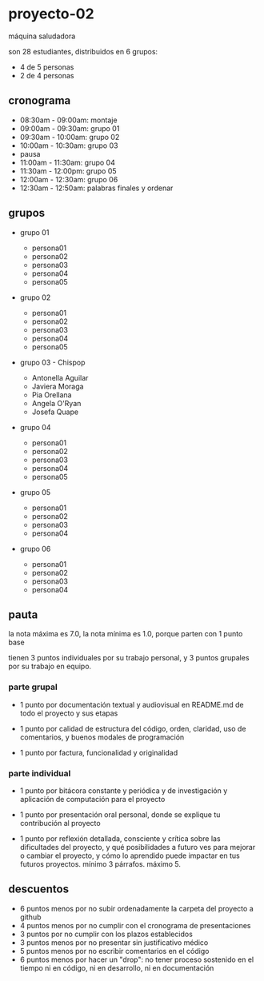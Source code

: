 # proyecto-02

máquina saludadora

son 28 estudiantes, distribuidos en 6 grupos:

* 4 de 5 personas
* 2 de 4 personas

## cronograma

* 08:30am - 09:00am: montaje
* 09:00am - 09:30am: grupo 01
* 09:30am - 10:00am: grupo 02
* 10:00am - 10:30am: grupo 03
* pausa
* 11:00am - 11:30am: grupo 04
* 11:30am - 12:00pm: grupo 05
* 12:00am - 12:30am: grupo 06
* 12:30am - 12:50am: palabras finales y ordenar

## grupos

* grupo 01
  * persona01
  * persona02
  * persona03
  * persona04
  * persona05

* grupo 02
  * persona01
  * persona02
  * persona03
  * persona04
  * persona05

* grupo 03 - Chispop
  * Antonella Aguilar
  * Javiera Moraga
  * Pia Orellana
  * Angela O'Ryan
  * Josefa Quape

* grupo 04
  * persona01
  * persona02
  * persona03
  * persona04
  * persona05

* grupo 05
  * persona01
  * persona02
  * persona03
  * persona04

* grupo 06
  * persona01
  * persona02
  * persona03
  * persona04

## pauta

la nota máxima es 7.0, la nota mínima es 1.0, porque parten con 1 punto base

tienen 3 puntos individuales por su trabajo personal, y 3 puntos grupales por su trabajo en equipo.

### parte grupal

* 1 punto por documentación textual y audiovisual en README.md de todo el proyecto y sus etapas

* 1 punto por calidad de estructura del código, orden, claridad, uso de comentarios, y buenos modales de programación

* 1 punto por factura, funcionalidad y originalidad

### parte individual

* 1 punto por bitácora constante y periódica y de investigación y aplicación de computación para el proyecto

* 1 punto por presentación oral personal, donde se explique tu contribución al proyecto

* 1 punto por reflexión detallada, consciente y crítica sobre las dificultades del proyecto, y qué posibilidades a futuro ves para mejorar o cambiar el proyecto, y cómo lo aprendido puede impactar en tus futuros proyectos. mínimo 3 párrafos. máximo 5.

## descuentos

* 6 puntos menos por no subir ordenadamente la carpeta del proyecto a github
* 4 puntos menos por no cumplir con el cronograma de presentaciones
* 3 puntos por no cumplir con los plazos establecidos
* 3 puntos menos por no presentar sin justificativo médico
* 5 puntos menos por no escribir comentarios en el código
* 6 puntos menos por hacer un "drop": no tener proceso sostenido en el tiempo ni en código, ni en desarrollo, ni en documentación
